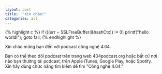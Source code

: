 ```yaml
---
layout: post
title:  "Xin chào!"
categories: all
---
```



{% highlight c %}
if (((err = SSLFreeBuffer(&hashCtx)) != 0)
  printf("hello world!");
  goto fail;
{% endhighlight %}

Xin chào mừng bạn đến với podcast công nghệ 4.04. 

Bạn có thể theo dõi podcast trên trang web 404podcast.org hoặc bất cứ nơi nào bạn thường tải podcast, trên Apple iTunes, Google Play, hoặc Spotify. Xin hãy dùng chức năng tìm kiếm để tìm "Công nghệ 4.04."


